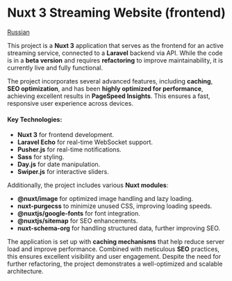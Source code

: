 # Nuxt 3 Streaming Website (frontend)

[Russian](README.ru.md)

This project is a **Nuxt 3** application that serves as the frontend for an active streaming service, connected to a **Laravel** backend via API. While the code is in a **beta version** and requires **refactoring** to improve maintainability, it is currently live and fully functional.

The project incorporates several advanced features, including **caching**, **SEO optimization**, and has been **highly optimized for performance**, achieving excellent results in **PageSpeed Insights**. This ensures a fast, responsive user experience across devices.

#### Key Technologies:
- **Nuxt 3** for frontend development.
- **Laravel Echo** for real-time WebSocket support.
- **Pusher.js** for real-time notifications.
- **Sass** for styling.
- **Day.js** for date manipulation.
- **Swiper.js** for interactive sliders.

Additionally, the project includes various **Nuxt modules**:
- **@nuxt/image** for optimized image handling and lazy loading.
- **nuxt-purgecss** to minimize unused CSS, improving loading speeds.
- **@nuxtjs/google-fonts** for font integration.
- **@nuxtjs/sitemap** for SEO enhancements.
- **nuxt-schema-org** for handling structured data, further improving SEO.

The application is set up with **caching mechanisms** that help reduce server load and improve performance. Combined with meticulous **SEO** practices, this ensures excellent visibility and user engagement. Despite the need for further refactoring, the project demonstrates a well-optimized and scalable architecture.
